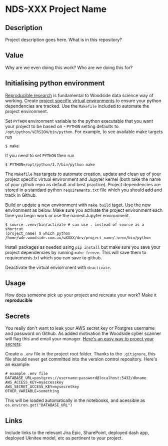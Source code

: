 # NDS-XXX Project Name

## Description

Project description goes here. What is in this repository?

## Value

Why are we even doing this work? Who are we doing this for?

## Initialising python environment
[Reproducible research](https://woodside-digital.atlassian.net/wiki/spaces/DS/pages/405309512/How+do+we+work) is fundamental to Woodside data science way of working. Create [project specific virtual environments](https://woodside-digital.atlassian.net/wiki/spaces/DS/pages/1142128699/Python+virtual+environment+setup) to ensure your python dependencies are tracked. Use the `Makefile` included to automate the project environment.

Set `PYTHON` environment variable to the python executable that you want your project to be based on - `PYTHON` setting defaults to `/opt/python/VERSION/bin/python`. For example, to see available make targets run

```
$ make
```

If you need to set `PYTHON` then run
```
$ PYTHON=/opt/python/3.7/bin/python make
```

The `Makefile` has targets to automate creation, update and clean up of your project specific virtual environment and Jupyter kernel (both take the name of your github repo as default and best practice). Project dependencies are stored in a standard python `requirements.txt` file which you should add and track in Github.

Build or update a new environment with `make build` taget.
Use the new environment as below. Make sure you activate the project environment each time you begin work or use the named Jupyter environment.
```
$ source .venv/bin/activate # can use . instead of source as a shortcut
(project_name) $ which python
/home/wde.woodside.com.au/wXXXX/dev/project_name/.venv/bin/python
```

Install packages as needed using `pip install` but make sure you save your project dependencies by running `make freeze`.
This will save them to requirements.txt which you can save to github.

Deactivate the virtual enviornment with `deactivate`.

## Usage

How does someone pick up your project and recreate your work? Make it **reproducible**

## Secrets

You really don't want to leak your AWS secret key or Postgres username and password on Github. As added motivation the Woodside cyber scanner will flag this and email your manager. [Here's an easy way to proect your secrets](http://drivendata.github.io/cookiecutter-data-science/#keep-secrets-and-configuration-out-of-version-control):

Create a `.env` file in the project root folder. Thanks to the `.gitignore`, this file should never get committed into the version control repository. Here's an example:

```nohighlight
# example .env file
DATABASE_URL=postgres://username:password@localhost:5432/dbname
AWS_ACCESS_KEY=myaccesskey
AWS_SECRET_ACCESS_KEY=mysecretkey
OTHER_VARIABLE=something
```

This will be loaded automatically in the notebooks, and acessible as `os.environ.get("DATABASE_URL")`

## Links

Include links to the relevant Jira Epic, SharePoint, deployed dash app, deployed Uknitee model, etc as pertinent to your project.

